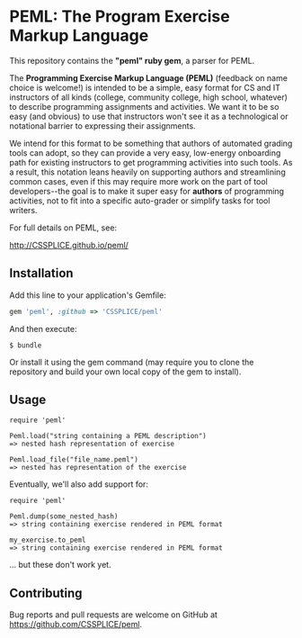 # PEML: The Program Exercise Markup Language

This repository contains the **"peml" ruby gem**, a parser for PEML.

The **Programming Exercise Markup Language (PEML)** (feedback on
name choice is welcome!) is intended to be a simple, easy format for
CS and IT instructors of all kinds (college, community college, high
school, whatever) to describe programming assignments and activities.
We want it to be so easy (and obvious) to use that instructors won't
see it as a technological or notational barrier to expressing their
assignments.

We intend for this format to be something that authors of automated
grading tools can adopt, so they can provide a very easy, low-energy
onboarding path for existing instructors to get programming activities
into such tools. As a result, this notation leans heavily on supporting
authors and streamlining common cases, even if this may require more
work on the part of tool developers--the goal is to make it super easy
for **authors** of programming activities, not to fit into a specific
auto-grader or simplify tasks for tool writers.

For full details on PEML, see:

http://CSSPLICE.github.io/peml/

## Installation

Add this line to your application's Gemfile:

```ruby
gem 'peml', :github => 'CSSPLICE/peml'
```

And then execute:

    $ bundle

Or install it using the gem command (may require you to clone the repository
and build your own local copy of the gem to install).

## Usage

```
require 'peml'

Peml.load("string containing a PEML description")
=> nested hash representation of exercise

Peml.load_file("file_name.peml")
=> nested has representation of the exercise
```

Eventually, we'll also add support for:

```
require 'peml'

Peml.dump(some_nested_hash)
=> string containing exercise rendered in PEML format

my_exercise.to_peml
=> string containing exercise rendered in PEML format
```

... but these don't work yet.

## Contributing

Bug reports and pull requests are welcome on GitHub at https://github.com/CSSPLICE/peml.
